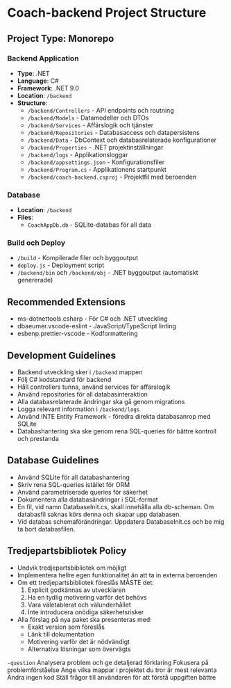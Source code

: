 # Coach-backend Project Structure

## Project Type: Monorepo
### Backend Application
- **Type**: .NET
- **Language**: C#
- **Framework**: .NET 9.0
- **Location**: `/backend`
- **Structure**:
  - `/backend/Controllers` - API endpoints och routning
  - `/backend/Models` - Datamodeller och DTOs
  - `/backend/Services` - Affärslogik och tjänster
  - `/backend/Repositories` - Databasaccess och datapersistens
  - `/backend/Data` - DbContext och databasrelaterade konfigurationer
  - `/backend/Properties` - .NET projektinställningar
  - `/backend/logs` - Applikationsloggar
  - `/backend/appsettings.json` - Konfigurationsfiler
  - `/backend/Program.cs` - Applikationens startpunkt
  - `/backend/coach-backend.csproj` - Projektfil med beroenden

### Database
- **Location**: `/backend`
- **Files**:
  - `CoachAppDb.db` - SQLite-databas för all data

### Build och Deploy
- `/build` - Kompilerade filer och byggoutput
- `deploy.js` - Deployment script
- `/backend/bin` och `/backend/obj` - .NET byggoutput (automatiskt genererade)

## Recommended Extensions
- ms-dotnettools.csharp - För C# och .NET utveckling
- dbaeumer.vscode-eslint - JavaScript/TypeScript linting
- esbenp.prettier-vscode - Kodformattering

## Development Guidelines
- Backend utveckling sker i `/backend` mappen
- Följ C# kodstandard för backend
- Håll controllers tunna, använd services för affärslogik
- Använd repositories för all databasinteraktion
- Alla databasrelaterade ändringar ska gå genom migrations
- Logga relevant information i `/backend/logs`
- Använd INTE Entity Framework - föredra direkta databasanrop med SQLite
- Databashantering ska ske genom rena SQL-queries för bättre kontroll och prestanda

## Database Guidelines
- Använd SQLite för all databashantering
- Skriv rena SQL-queries istället för ORM
- Använd parametriserade queries för säkerhet
- Dokumentera alla databasändringar i SQL-format
- En fil, vid namn DatabaseInit.cs, skall innehålla alla db-scheman. Om databasfil saknas körs denna och skapar upp databasen. 
- Vid databas schemaförändringar. Uppdatera DatabaseInit.cs och be mig ta bort databasfilen.

## Tredjepartsbibliotek Policy
- Undvik tredjepartsbibliotek om möjligt
- Implementera hellre egen funktionalitet än att ta in externa beroenden
- Om ett tredjepartsbibliotek föreslås MÅSTE det:
  1. Explicit godkännas av utvecklaren
  2. Ha en tydlig motivering varför det behövs
  3. Vara väletablerat och välunderhållet
  4. Inte introducera onödiga säkerhetsrisker
- Alla förslag på nya paket ska presenteras med:
  - Exakt version som föreslås
  - Länk till dokumentation
  - Motivering varför det är nödvändigt
  - Alternativa lösningar som övervägts 

`-question`
Analysera problem och ge detaljerad förklaring
Fokusera på problemförståelse
Ange vilka mappar i projektet du tror är mest relevanta
Ändra ingen kod
Ställ frågor till användaren för att förstå uppgiften bättre